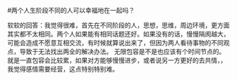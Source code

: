 #两个人生阶段不同的人可以幸福地在一起吗？

软软的回答：我觉得很难，首先在不同阶段的人，思想，思维，周边环境，更方面其实都不太相同。两个人如果能有相同话题还好。如果没有的话，慢慢隔阂越大，可能会造成不愿意互相交流，有时候就算说出来了，但因为两人看待事物的不同观点，导致于无法找出两全的解决办法。
无限包容是不是也应该有个时间节点的。就是一直包容会比较累，如果对方能够慢慢进步，或者说另一方更好的去共情，，我觉得感情需要经营，这点特别特别难。

